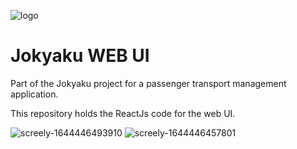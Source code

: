 ![logo](https://user-images.githubusercontent.com/20267363/153301223-4e379446-f180-47b3-a9b6-2faf43dd7724.svg)

# Jokyaku WEB UI

Part of the Jokyaku project for a passenger transport management application.

This repository holds the ReactJs code for the web UI.

![screely-1644446493910](https://user-images.githubusercontent.com/20267363/153302837-cdcdba69-ca26-4015-9d32-9ff85f98c458.png)
![screely-1644446457801](https://user-images.githubusercontent.com/20267363/153302890-0b5e06d6-2149-4a9e-9c46-bdd69d37c982.png)
